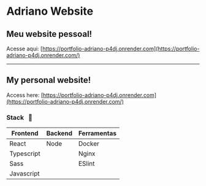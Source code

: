 # Adriano Website

## Meu website pessoal!

Acesse aqui: [https://portfolio-adriano-p4dj.onrender.com](https://portfolio-adriano-p4dj.onrender.com/)
<br>

<hr>

## My personal website!

Access here: [https://portfolio-adriano-p4dj.onrender.com](https://portfolio-adriano-p4dj.onrender.com/)
<br>

### Stack &nbsp; 💪

| Frontend     | Backend    | Ferramentas     |
|--------------|------------|-----------------|
| React        | Node       | Docker          |
| Typescript   |            | Nginx           |
| Sass         |            | ESlint          |
| Javascript   |            |                 |